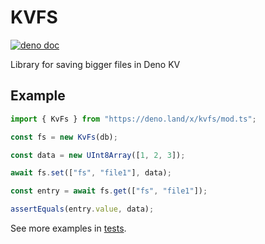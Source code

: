 # KVFS

[![deno doc](https://doc.deno.land/badge.svg)](https://deno.land/x/kvfs/mod.ts)

Library for saving bigger files in Deno KV

## Example

```ts
import { KvFs } from "https://deno.land/x/kvfs/mod.ts";

const fs = new KvFs(db);

const data = new UInt8Array([1, 2, 3]);

await fs.set(["fs", "file1"], data);

const entry = await fs.get(["fs", "file1"]);

assertEquals(entry.value, data);
```

See more examples in [tests](./mod.test.ts).
